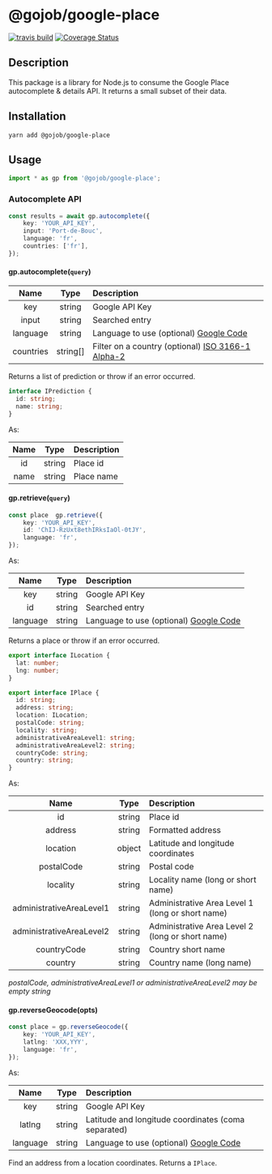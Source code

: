 # @gojob/google-place

[![travis build](https://img.shields.io/travis/gojob-1337/node-google-place.svg)](https://travis-ci.org/gojob-1337/node-google-place)
[![Coverage Status](https://coveralls.io/repos/github/gojob-1337/node-google-place/badge.svg?branch=master)](https://coveralls.io/github/gojob-1337/node-google-place?branch=master)

## Description

This package is a library for Node.js to consume the Google Place autocomplete & details API.
It returns a small subset of their data.

## Installation

```
yarn add @gojob/google-place
```

## Usage

```typescript
import * as gp from '@gojob/google-place';
```

### Autocomplete API

```typescript
const results = await gp.autocomplete({
    key: 'YOUR_API_KEY',
    input: 'Port-de-Bouc',
    language: 'fr',
    countries: ['fr'],
});
```


#### gp.autocomplete(`query`)

|   Name   |  Type  |                                         Description                                                    |
|:--------:|:------:|:-------------------------------------------------------------------------------------------------------|
| key      | string | Google API Key                                                                                         |
| input    | string | Searched entry                                                                                         |
| language | string | Language to use (optional) [Google Code](https://developers.google.com/maps/faq?hl=fr#languagesupport) |
| countries  | string[] | Filter on a country (optional) [ISO 3166-1 Alpha-2](https://en.wikipedia.org/wiki/ISO_3166-1_alpha-2) |


Returns a list of prediction or throw if an error occurred.

```typescript
interface IPrediction {
  id: string;
  name: string;
}
```

As:

| Name |  Type  | Description |
|:----:|:------:|:------------|
| id   | string | Place id    |
| name | string | Place name  |


#### gp.retrieve(`query`)

```typescript
const place  gp.retrieve({
    key: 'YOUR_API_KEY',
    id: 'ChIJ-RzUxt8ethIRksIaOl-0tJY',
    language: 'fr',
});
```

As:

|   Name   |  Type  |                                         Description                                                    |
|:--------:|:------:|:-------------------------------------------------------------------------------------------------------|
| key      | string | Google API Key                                                                                         |
| id       | string | Searched entry                                                                                         |
| language | string | Language to use (optional) [Google Code](https://developers.google.com/maps/faq?hl=fr#languagesupport) |


Returns a place or throw if an error occurred.


```typescript
export interface ILocation {
  lat: number;
  lng: number;
}

export interface IPlace {
  id: string;
  address: string;
  location: ILocation;
  postalCode: string;
  locality: string;
  administrativeAreaLevel1: string;
  administrativeAreaLevel2: string;
  countryCode: string;
  country: string;
}
```

As:

|     Name                 |  Type  |             Description                          |
|:------------------------:|:------:|:-------------------------------------------------|
| id                       | string | Place id                                         |
| address                  | string | Formatted address                                |
| location                 | object | Latitude and longitude coordinates               |
| postalCode               | string | Postal code                                      |
| locality                 | string | Locality name (long or short name)               |
| administrativeAreaLevel1 | string | Administrative Area Level 1 (long or short name) |
| administrativeAreaLevel2 | string | Administrative Area Level 2 (long or short name) |
| countryCode              | string | Country short name                               |
| country                  | string | Country name (long name)                         |


_postalCode, administrativeAreaLevel1 or administrativeAreaLevel2 may be empty string_

#### gp.reverseGeocode(opts)

```typescript
const place = gp.reverseGeocode({
    key: 'YOUR_API_KEY',
    latlng: 'XXX,YYY',
    language: 'fr',
});
```

As:

|   Name   |  Type  |                                         Description                                                    |
|:--------:|:------:|:-------------------------------------------------------------------------------------------------------|
| key      | string | Google API Key                                                                                         |
| latlng   | string | Latitude and longitude coordinates (coma separated)                                                    |
| language | string | Language to use (optional) [Google Code](https://developers.google.com/maps/faq?hl=fr#languagesupport) |

Find an address from a location coordinates. Returns a `IPlace`.
